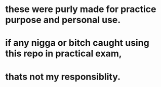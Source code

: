 # these were purly made for practice purpose and personal use.
# if any nigga or bitch caught using this repo in practical exam,
# thats not my responsiblity.
